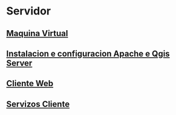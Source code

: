 # Servidor
## [Maquina Virtual](./01_CONFIG_MV)
## [Instalacion e configuracion Apache e Qgis Server](./02_APACHE.md)
## [Cliente Web](./03_CLIENTE.md)
## [Servizos Cliente](./03_SERVIZOS_CLIENTE.md)

